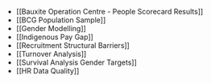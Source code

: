 - [[Bauxite Operation Centre - People Scorecard Results]]
- [[BCG Population Sample]]
- [[Gender Modelling]]
- [[Indigenous Pay Gap]]
- [[Recruitment Structural Barriers]]
- [[Turnover Analysis]]
- [[Survival Analysis Gender Targets]]
- [[HR Data Quality]]